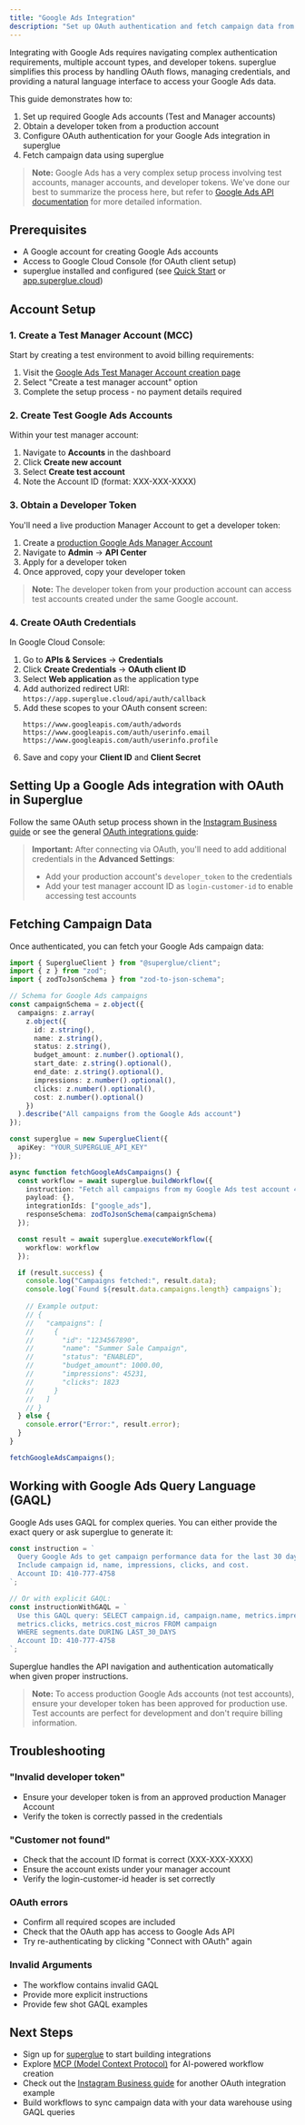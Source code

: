 ```yaml
---
title: "Google Ads Integration"
description: "Set up OAuth authentication and fetch campaign data from Google Ads using superglue"
---
```


Integrating with Google Ads requires navigating complex authentication requirements, multiple account types, and developer tokens. superglue simplifies this process by handling OAuth flows, managing credentials, and providing a natural language interface to access your Google Ads data.

This guide demonstrates how to:

1. Set up required Google Ads accounts (Test and Manager accounts)
2. Obtain a developer token from a production account
3. Configure OAuth authentication for your Google Ads integration in superglue
4. Fetch campaign data using superglue

> **Note:** Google Ads has a very complex setup process involving test accounts, manager accounts, and developer tokens. We've done our best to summarize the process here, but refer to [Google Ads API documentation](https://developers.google.com/google-ads/api/docs/start) for more detailed information.

## Prerequisites

- A Google account for creating Google Ads accounts
- Access to Google Cloud Console (for OAuth client setup)
- superglue installed and configured (see [Quick Start](/introduction#quick-start) or [app.superglue.cloud](https://app.superglue.cloud))

## Account Setup

### 1. Create a Test Manager Account (MCC)

Start by creating a test environment to avoid billing requirements:

1. Visit the [Google Ads Test Manager Account creation page](https://ads.google.com/intl/en_us/home/tools/manager-accounts/)
2. Select "Create a test manager account" option
3. Complete the setup process - no payment details required

### 2. Create Test Google Ads Accounts

Within your test manager account:

1. Navigate to **Accounts** in the dashboard
2. Click **Create new account**
3. Select **Create test account**
4. Note the Account ID (format: XXX-XXX-XXXX)

### 3. Obtain a Developer Token

You'll need a live production Manager Account to get a developer token:

1. Create a [production Google Ads Manager Account](https://ads.google.com/intl/en_us/home/tools/manager-accounts/)
2. Navigate to **Admin** → **API Center**
3. Apply for a developer token
4. Once approved, copy your developer token

> **Note:** The developer token from your production account can access test accounts created under the same Google account.


### 4. Create OAuth Credentials

In Google Cloud Console:

1. Go to **APIs & Services** → **Credentials**
2. Click **Create Credentials** → **OAuth client ID**
3. Select **Web application** as the application type
4. Add authorized redirect URI: `https://app.superglue.cloud/api/auth/callback`
5. Add these scopes to your OAuth consent screen:
   ```
   https://www.googleapis.com/auth/adwords
   https://www.googleapis.com/auth/userinfo.email
   https://www.googleapis.com/auth/userinfo.profile
   ```
6. Save and copy your **Client ID** and **Client Secret**

## Setting Up a Google Ads integration with OAuth in Superglue

Follow the same OAuth setup process shown in the [Instagram Business guide](/docs/guides/instagram-business) or see the general [OAuth integrations guide](/docs/guides/oauth-integrations):

> **Important:** After connecting via OAuth, you'll need to add additional credentials in the **Advanced Settings**:
> - Add your production account's `developer_token` to the credentials
> - Add your test manager account ID as `login-customer-id` to enable accessing test accounts

## Fetching Campaign Data

Once authenticated, you can fetch your Google Ads campaign data:

```typescript
import { SuperglueClient } from "@superglue/client";
import { z } from "zod";
import { zodToJsonSchema } from "zod-to-json-schema";

// Schema for Google Ads campaigns
const campaignSchema = z.object({
  campaigns: z.array(
    z.object({
      id: z.string(),
      name: z.string(),
      status: z.string(),
      budget_amount: z.number().optional(),
      start_date: z.string().optional(),
      end_date: z.string().optional(),
      impressions: z.number().optional(),
      clicks: z.number().optional(),
      cost: z.number().optional()
    })
  ).describe("All campaigns from the Google Ads account")
});

const superglue = new SuperglueClient({
  apiKey: "YOUR_SUPERGLUE_API_KEY"
});

async function fetchGoogleAdsCampaigns() {
  const workflow = await superglue.buildWorkflow({
    instruction: "Fetch all campaigns from my Google Ads test account 410-777-4758.",
    payload: {},
    integrationIds: ["google_ads"],
    responseSchema: zodToJsonSchema(campaignSchema)
  });

  const result = await superglue.executeWorkflow({
    workflow: workflow
  });

  if (result.success) {
    console.log("Campaigns fetched:", result.data);
    console.log(`Found ${result.data.campaigns.length} campaigns`);
    
    // Example output:
    // {
    //   "campaigns": [
    //     {
    //       "id": "1234567890",
    //       "name": "Summer Sale Campaign",
    //       "status": "ENABLED",
    //       "budget_amount": 1000.00,
    //       "impressions": 45231,
    //       "clicks": 1823
    //     }
    //   ]
    // }
  } else {
    console.error("Error:", result.error);
  }
}

fetchGoogleAdsCampaigns();
```

## Working with Google Ads Query Language (GAQL)

Google Ads uses GAQL for complex queries. You can either provide the exact query or ask superglue to generate it:

```typescript
const instruction = `
  Query Google Ads to get campaign performance data for the last 30 days.
  Include campaign id, name, impressions, clicks, and cost.
  Account ID: 410-777-4758
`;

// Or with explicit GAQL:
const instructionWithGAQL = `
  Use this GAQL query: SELECT campaign.id, campaign.name, metrics.impressions, 
  metrics.clicks, metrics.cost_micros FROM campaign 
  WHERE segments.date DURING LAST_30_DAYS
  Account ID: 410-777-4758
`;
```

Superglue handles the API navigation and authentication automatically when given proper instructions.

> **Note:** To access production Google Ads accounts (not test accounts), ensure your developer token has been approved for production use. Test accounts are perfect for development and don't require billing information.

## Troubleshooting

### "Invalid developer token"
- Ensure your developer token is from an approved production Manager Account
- Verify the token is correctly passed in the credentials

### "Customer not found"
- Check that the account ID format is correct (XXX-XXX-XXXX)
- Ensure the account exists under your manager account
- Verify the login-customer-id header is set correctly

### OAuth errors
- Confirm all required scopes are included
- Check that the OAuth app has access to Google Ads API
- Try re-authenticating by clicking "Connect with OAuth" again

### Invalid Arguments
- The workflow contains invalid GAQL
- Provide more explicit instructions
- Provide few shot GAQL examples

## Next Steps

- Sign up for [superglue](https://app.superglue.cloud) to start building integrations
- Explore [MCP (Model Context Protocol)](/docs/mcp/mcp-guide) for AI-powered workflow creation
- Check out the [Instagram Business guide](/docs/guides/instagram-business) for another OAuth integration example
- Build workflows to sync campaign data with your data warehouse using GAQL queries